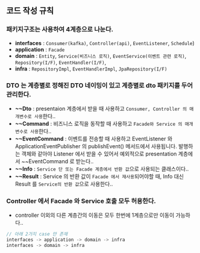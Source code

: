 ## 코드 작성 규칙

### 패키지구조는 사용하여 4계층으로 나눈다.
- **interfaces** : `Consumer(kafka)`, `Controller(api)`, `EventListener`, `Schedule`)
- **application** : `Facade`
- **domain** : `Entity`, `Service(비즈니스 로직)`, `EventService(이벤트 관련 로직)`, `Repository(I/F)`, `EventHandler(I/F)`,
- **infra** : `RepositoryImpl`, `EventHandlerImpl`, `JpaRepository(I/F)`

### DTO 는 계층별로 정해진 DTO 네이밍이 있고 계층별로 dto 패키지를 두어 관리한다.

- **~~Dto** : presentaion 계층에서 받을 때 사용하고 `Consumer, Controller 의 매개변수로 사용`한다..
- **~~Command** : 비즈니스 로직을 동작할 때 사용하고 `Facade와 Service 의 매개변수로 사용`한다..
- **~~EventCommand** : 이벤트를 전송할 때 사용하고 EventListener 와 ApplicationEventPublisher 의 publishEvent() 메서드에서 사용됩니다.
발행하는 객체와 같아야 Listener 에서 받을 수 있어서 예외적으로 presentation 계층에서 ~~EventCommand 로 받는다..
- **~~Info** : `Service 단 또는 Facade 계층에서 반환 값`으로 사용되는 클래스이다..
- **~~Result** : Service 의 반환 값이 `Facade 에서 재사용`되어야할 때, Info 대신 Result 를 `Service의 반환 값`으로 사용한다..

### Controller 에서 Facade 와 Service 호출 모두 허용한다.
- controller 이외의 다른 계층간의 이동은 모두 한번에 1계층으로만 이동이 가능하다..
```java
// 아래 2가지 case 만 존재
interfaces -> application -> domain -> infra
interfaces -> domain -> infra
```
